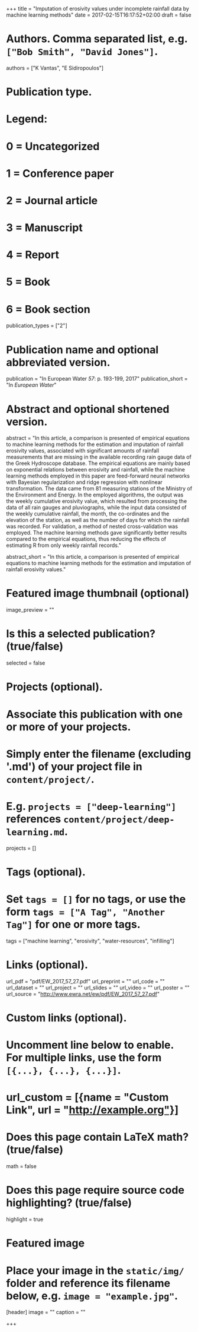 +++
title = "Imputation of erosivity values under incomplete rainfall data by machine learning methods"
date = 2017-02-15T16:17:52+02:00
draft = false

# Authors. Comma separated list, e.g. `["Bob Smith", "David Jones"]`.
authors = ["K Vantas", "E Sidiropoulos"]

# Publication type.
# Legend:
# 0 = Uncategorized
# 1 = Conference paper
# 2 = Journal article
# 3 = Manuscript
# 4 = Report
# 5 = Book
# 6 = Book section
publication_types = ["2"]

# Publication name and optional abbreviated version.
publication = "In European Water *57*: p. 193-199, 2017"
publication_short = "In *European Water*"

# Abstract and optional shortened version.
abstract = "In this article, a comparison is presented of empirical equations to machine learning methods for the estimation and imputation of rainfall erosivity values, associated with significant amounts of rainfall measurements that are missing in the available recording rain gauge data of the Greek Hydroscope database. The empirical equations are mainly based on exponential relations between erosivity and rainfall, while the machine learning methods employed in this paper are feed-forward neural networks with Bayesian regularization and ridge regression with nonlinear transformation. The data came from 81 measuring stations of the Ministry of the Environment and Energy. In the employed algorithms, the output was the weekly cumulative erosivity value, which resulted from processing the data of all rain gauges and pluviographs, while the input data consisted of the weekly cumulative rainfall, the month, the co-ordinates and the elevation of the station, as well as the number of days for which the rainfall was recorded. For validation, a method of nested cross-validation was employed. The machine learning methods gave significantly better results compared to the empirical equations, thus reducing the effects of estimating R from only weekly rainfall records."

abstract_short = "In this article, a comparison is presented of empirical equations to machine learning methods for the estimation and imputation of rainfall erosivity values."

# Featured image thumbnail (optional)
image_preview = ""

# Is this a selected publication? (true/false)
selected = false

# Projects (optional).
#   Associate this publication with one or more of your projects.
#   Simply enter the filename (excluding '.md') of your project file in `content/project/`.
#   E.g. `projects = ["deep-learning"]` references `content/project/deep-learning.md`.
projects = []

# Tags (optional).
#   Set `tags = []` for no tags, or use the form `tags = ["A Tag", "Another Tag"]` for one or more tags.
tags = ["machine learning", "erosivity", "water-resources", "infilling"]

# Links (optional).
url_pdf = "pdf/EW_2017_57_27.pdf"
url_preprint = ""
url_code = ""
url_dataset = ""
url_project = ""
url_slides = ""
url_video = ""
url_poster = ""
url_source = "http://www.ewra.net/ew/pdf/EW_2017_57_27.pdf"

# Custom links (optional).
#   Uncomment line below to enable. For multiple links, use the form `[{...}, {...}, {...}]`.
# url_custom = [{name = "Custom Link", url = "http://example.org"}]

# Does this page contain LaTeX math? (true/false)
math = false

# Does this page require source code highlighting? (true/false)
highlight = true

# Featured image
# Place your image in the `static/img/` folder and reference its filename below, e.g. `image = "example.jpg"`.
[header]
image = ""
caption = ""

+++
